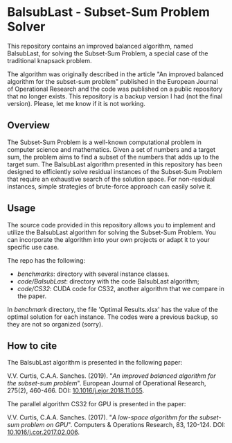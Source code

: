 # BalsubLast - Subset-Sum Problem Solver

This repository contains an improved balanced algorithm, named BalsubLast, for solving the Subset-Sum Problem, a special case of the traditional knapsack problem.

The algorithm was originally described in the article "An improved balanced algorithm for the subset-sum problem" published in the European Journal of Operational Research and the code was published on a public repository that no longer exists. This repository is a backup version I had (not the final version). Please, let me know if it is not working.

## Overview

The Subset-Sum Problem is a well-known computational problem in computer science and mathematics. Given a set of numbers and a target sum, the problem aims to find a subset of the numbers that adds up to the target sum. The BalsubLast algorithm presented in this repository has been designed to efficiently solve residual instances of the Subset-Sum Problem that require an exhaustive search of the solution space. For non-residual instances, simple strategies of brute-force approach can easily solve it.

## Usage

The source code provided in this repository allows you to implement and utilize the BalsubLast algorithm for solving the Subset-Sum Problem. You can incorporate the algorithm into your own projects or adapt it to your specific use case.

The repo has the following:

- *benchmarks*: directory with several instance classes.
- *code/BalsubLast*: directory with the code BalsubLast algorithm;
- *code/CS32*: CUDA code for CS32, another algorithm that we compare in the paper.

In *benchmark* directory, the file 'Optimal Results.xlsx' has the value of the optimal solution for each instance.
The codes were a previous backup, so they are not so organized (sorry).

## How to cite

The BalsubLast algorithm is presented in the following paper:

V.V. Curtis, C.A.A. Sanches. (2019). "*An improved balanced algorithm for the subset-sum problem*". European Journal of Operational Research, 275(2), 460-466. DOI: [10.1016/j.ejor.2018.11.055](https://doi.org/10.1016/j.ejor.2018.11.055).

The parallel algorithm CS32 for GPU is presented in the paper:

V.V. Curtis, C.A.A. Sanches. (2017). "*A low-space algorithm for the subset-sum problem on GPU*". Computers & Operations Research, 83, 120-124. DOI: [10.1016/j.cor.2017.02.006](https://doi.org/10.1016/j.cor.2017.02.006).

